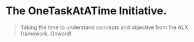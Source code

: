 # The OneTaskAtATime Initiative.
> Taking the time to understand concepts and objective from the ALX framework.
> Onward!


